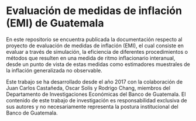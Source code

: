 # Evaluación de medidas de inflación (EMI) de Guatemala

En este repositorio se encuentra publicada la documentación respecto al proyecto de evaluación de medidas de inflación (EMI), el cual consiste en evaluar a través de simulación, la eficiencia de diferentes procedimientos o métodos que resulten en una medida de ritmo inflacionario interanual, desde un punto de vista de estas medidas como estimadores muestrales de la inflación generalizada no observable.

Este trabajo se ha desarrollado desde el año 2017 con la colaboración de Juan Carlos Castañeda, Oscar Solís y Rodrigo Chang, miembros del Departamento de Investigaciones Económicas del Banco de Guatemala. El contenido de este trabajo de investigación es responsabilidad exclusiva de sus autores y no necesariamente representa la postura institucional del Banco de Guatemala. 